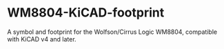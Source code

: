 # WM8804-KiCAD-footprint
A symbol and footprint for the Wolfson/Cirrus Logic WM8804, compatible with KiCAD v4 and later.
